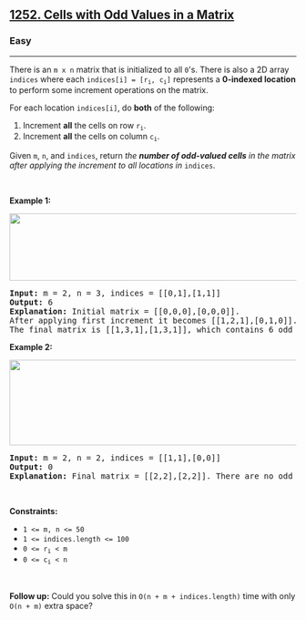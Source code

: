 <h2><a href="https://leetcode.com/problems/cells-with-odd-values-in-a-matrix/">1252. Cells with Odd Values in a Matrix</a></h2><h3>Easy</h3><hr><p>There is an <code>m x n</code> matrix that is initialized to all <code>0</code>&#39;s. There is also a 2D array <code>indices</code> where each <code>indices[i] = [r<sub>i</sub>, c<sub>i</sub>]</code> represents a <strong>0-indexed location</strong> to perform some increment operations on the matrix.</p>

<p>For each location <code>indices[i]</code>, do <strong>both</strong> of the following:</p>

<ol>
	<li>Increment <strong>all</strong> the cells on row <code>r<sub>i</sub></code>.</li>
	<li>Increment <strong>all</strong> the cells on column <code>c<sub>i</sub></code>.</li>
</ol>

<p>Given <code>m</code>, <code>n</code>, and <code>indices</code>, return <em>the <strong>number of odd-valued cells</strong> in the matrix after applying the increment to all locations in </em><code>indices</code>.</p>

<p>&nbsp;</p>
<p><strong class="example">Example 1:</strong></p>
<img alt="" src="https://assets.leetcode.com/uploads/2019/10/30/e1.png" style="width: 600px; height: 118px;" />
<pre>
<strong>Input:</strong> m = 2, n = 3, indices = [[0,1],[1,1]]
<strong>Output:</strong> 6
<strong>Explanation:</strong> Initial matrix = [[0,0,0],[0,0,0]].
After applying first increment it becomes [[1,2,1],[0,1,0]].
The final matrix is [[1,3,1],[1,3,1]], which contains 6 odd numbers.
</pre>

<p><strong class="example">Example 2:</strong></p>
<img alt="" src="https://assets.leetcode.com/uploads/2019/10/30/e2.png" style="width: 600px; height: 150px;" />
<pre>
<strong>Input:</strong> m = 2, n = 2, indices = [[1,1],[0,0]]
<strong>Output:</strong> 0
<strong>Explanation:</strong> Final matrix = [[2,2],[2,2]]. There are no odd numbers in the final matrix.
</pre>

<p>&nbsp;</p>
<p><strong>Constraints:</strong></p>

<ul>
	<li><code>1 &lt;= m, n &lt;= 50</code></li>
	<li><code>1 &lt;= indices.length &lt;= 100</code></li>
	<li><code>0 &lt;= r<sub>i</sub> &lt; m</code></li>
	<li><code>0 &lt;= c<sub>i</sub> &lt; n</code></li>
</ul>

<p>&nbsp;</p>
<p><strong>Follow up:</strong> Could you solve this in <code>O(n + m + indices.length)</code> time with only <code>O(n + m)</code> extra space?</p>
